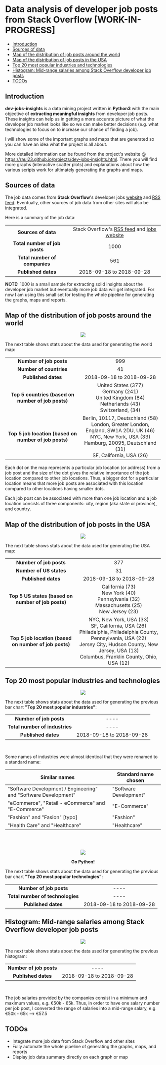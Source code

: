 # Data analysis of developer job posts from Stack Overflow [WORK-IN-PROGRESS]

<!-- TOC depthFrom:2 depthTo:6 withLinks:1 updateOnSave:1 orderedList:0 -->

- [Introduction](#introduction)
- [Sources of data](#sources-of-data)
- [Map of the distribution of job posts around the world](#map-of-the-distribution-of-job-posts-around-the-world)
- [Map of the distribution of job posts in the USA](#map-of-the-distribution-of-job-posts-in-the-usa)
- [Top 20 most popular industries and technologies](#top-20-most-popular-industries-and-technologies)
- [Histogram: Mid-range salaries among Stack Overflow developer job posts](#histogram-mid-range-salaries-among-stack-overflow-developer-job-posts)
- [TODOs](#todos)

<!-- /TOC -->

## Introduction
**dev-jobs-insights** is a data mining project written in **Python3** with the
main objective of **extracting meaningful insights** from developer job posts.
These insights can help us in getting a more accurate picture of what the
developer job market looks like so we can make better decisions (e.g. what
technologies to focus on to increase our chance of finding a job).

I will show some of the important graphs and maps that are generated so you can
have an idea what the project is all about.

More detailed information can be found from the project's website @
https://raul23.github.io/projects/dev-jobs-insights.html. There you will find
more graphs (interactive scatter plots) and explanations about how the various
scripts work for ultimately generating the graphs and maps.

## Sources of data
The job data comes from **Stack Overflow**'s developer jobs
[website](https://stackoverflow.com/jobs) and
[RSS feed](https://stackoverflow.com/jobs/feed). Eventually, other sources of
job data from other sites will also be integrated.

Here is a summary of the job data:  
<table>
    <tr>
        <td align="center"><b>Sources of data</b></td>
        <td align="center">Stack Overflow's <a href="https://stackoverflow.com/jobs/feed">RSS feed</a> and <a href="https://stackoverflow.com/jobs">jobs website</a></td>
    </tr>
    <tr>
        <td align="center"><b>Total number of job posts</b></td>
        <td align="center">1000</td>
    </tr>
    <tr>
        <td align="center"><b>Total number of companies</b></td>
        <td align="center">561</td>
    </tr>
    <tr>
        <td align="center"><b>Published dates</b></td>
        <td align="center">2018-09-18 to 2018-09-28</td>
    </tr>
</table>

**NOTE:** 1000 is a small sample for extracting solid insights about the
developer job market but eventually more job data will get integrated. For now
I am using this small set for testing the whole pipeline for generating the
graphs, maps and reports.

## Map of the distribution of job posts around the world
<p align="center"><img src="https://bit.ly/2OvqmLG"/></p>
<p align="center"></p>

The next table shows stats about the data used for generating the world map:   
<table>
    <tr>
        <td align="center"><b>Number of job posts</b></td>
        <td align="center">999</td>
    </tr>
    <tr>
        <td align="center"><b>Number of countries</b></td>
        <td align="center">41</td>
    </tr>
    <tr>
        <td align="center"><b>Published dates</b></td>
        <td align="center">2018-09-18 to 2018-09-28</td>
    </tr>
    <tr>
        <td align="center"><b>Top 5 countries (based on number of job posts)</b></td>
        <td align="center">
          United States (377) <br/>Germany (241) <br/>United Kingdom (84) <br/>
          Netherlands (43) <br/> Switzerland, (34)</td>
    </tr>
    <tr>
        <td align="center"><b>Top 5 job location (based on number of job posts)</b></td>
        <td align="center">
        Berlin, 10117, Deutschland (58) <br/>
        London, Greater London, England, SW1A 2DU, UK (46) <br/>
        NYC, New York, USA (33) <br/>
        Hamburg, 20095, Deutschland (31) <br/>
        SF, California, USA (26)</td>
    </tr>
</table>

Each dot on the map represents a particular job location (or address) from a job
post and the size of the dot gives the relative importance of the job location
compared to other job locations. Thus, a bigger dot for a particular location
means that more job posts are associated with this location compared to other
locations having smaller dots.

Each job post can be associated with more than one job location and a job
location consists of three components: city, region (aka state or province), and
country.

## Map of the distribution of job posts in the USA
<p align="center"><img src="https://bit.ly/2OEA7Y2"/></p>
<p align="center"></p>

The next table shows stats about the data used for generating the USA map:   
<table>
    <tr>
        <td align="center"><b>Number of job posts</b></td>
        <td align="center">377</td>
    </tr>
    <tr>
        <td align="center"><b>Number of US states</b></td>
        <td align="center">31</td>
    </tr>
    <tr>
        <td align="center"><b>Published dates</b></td>
        <td align="center">2018-09-18 to 2018-09-28</td>
    </tr>
    <tr>
        <td align="center"><b>Top 5 US states (based on number of job posts)</b></td>
        <td align="center">
        California (73) <br/> New York (40) <br/> Pennsylvania (32) <br/> Massachusetts (25) <br/> New Jersey (23)</td>
    </tr>
    <tr>
        <td align="center"><b>Top 5 job location (based on number of job posts)</b></td>
        <td align="center">
        NYC, New York, USA (33) <br/>
        SF, California, USA (26) <br/>
        Philadelphia, Philadelphia County, Pennsylvania, USA (22) <br>
        Jersey City, Hudson County, New Jersey, USA (13) <br/>
        Columbus, Franklin County, Ohio, USA (12)</td>
    </tr>
</table>

## Top 20 most popular industries and technologies
<p align="center"><img src="https://bit.ly/2P87UG2"/></p>
<p align="center"></p>

The next table shows stats about the data used for generating the previous bar
chart **"Top 20 most popular industries"**:  
<table>
    <tr>
        <td align="center"><b>Number of job posts</b></td>
        <td align="center">----</td>
    </tr>
    <tr>
        <td align="center"><b>Total number of industries</b></td>
        <td align="center">----</td>
    </tr>
    <tr>
        <td align="center"><b>Published dates</b></td>
        <td align="center">2018-09-18 to 2018-09-28</td>
    </tr>
</table>

<br/>

Some names of industries were almost identical that they were renamed to a
standard name:  

| Similar names                                                   | Standard name chosen   |
|-----------------------------------------------------------------|------------------------|
| "Software Development / Engineering" and "Software Development" | "Software Development" |
| "eCommerce", "Retail - eCommerce" and "E-Commerce"              | "E-Commerce"           |
| "Fashion" and "Fasion" [typo]                                   | "Fashion"              |
| "Health Care" and "Healthcare"                                  | "Healthcare"           |

<br/>
<br/>

<p align="center"><img src="https://bit.ly/2QsCMRL"/></p>
<p align="center"><b>Go Python!</b></p>

The next table shows stats about the data used for generating the previous bar
chart **"Top 20 most popular technologies"**:  
<table>
    <tr>
        <td align="center"><b>Number of job posts</b></td>
        <td align="center">----</td>
    </tr>
    <tr>
        <td align="center"><b>Total number of technologies</b></td>
        <td align="center">----</td>
    </tr>
    <tr>
        <td align="center"><b>Published dates</b></td>
        <td align="center">2018-09-18 to 2018-09-28</td>
    </tr>
</table>

## Histogram: Mid-range salaries among Stack Overflow developer job posts
<p align="center"><img src="https://bit.ly/2xYAbs2"/></p>
<p align="center"></p>

The next table shows stats about the data used for generating the previous histogram:
<table>
    <tr>
        <td align="center"><b>Number of job posts</b></td>
        <td align="center">----</td>
    </tr>
    <tr>
        <td align="center"><b>Published dates</b></td>
        <td align="center">2018-09-18 to 2018-09-28</td>
    </tr>
</table>

<br/>

The job salaries provided by the companies consist in a minimum and maximum
values, e.g. €50k - 65k. Thus, in order to have one salary number per job post,
I converted the range of salaries into a mid-range salary, e.g. €50k - 65k -->
€57.5

## TODOs
- Integrate more job data from Stack Overflow and other sites
- Fully automate the whole pipeline of generating the graphs, maps, and reports
- Display job data summary directly on each graph or map
